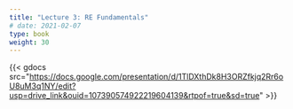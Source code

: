 ```yaml
---
title: "Lecture 3: RE Fundamentals"
# date: 2021-02-07
type: book
weight: 30
---
```


{{< gdocs src="https://docs.google.com/presentation/d/1TlDXthDk8H3ORZfkjq2Rr6oU8uM3q1NY/edit?usp=drive_link&ouid=107390574922219604139&rtpof=true&sd=true" >}}
